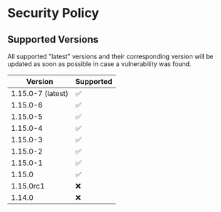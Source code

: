 # Security Policy

## Supported Versions

All supported "latest" versions and their corresponding version will be updated as soon as possible in case a vulnerability was found.

| Version           | Supported          |
| ----------------- | ------------------ |
| 1.15.0-7 (latest) | :white_check_mark: |
| 1.15.0-6          | :white_check_mark: |
| 1.15.0-5          | :white_check_mark: |
| 1.15.0-4          | :white_check_mark: |
| 1.15.0-3          | :white_check_mark: |
| 1.15.0-2          | :white_check_mark: |
| 1.15.0-1          | :white_check_mark: |
| 1.15.0            | :white_check_mark: |
| 1.15.0rc1         | :x:                |
| 1.14.0            | :x:                |
